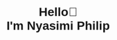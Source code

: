 <body style="font-family: Arial, sans-serif; text-align: center;">
    <div style="display: flex; justify-content: center; align: center; height: 100vh;">
        <h1>Hello👋<br> I'm Nyasimi Philip</h1>
    </div>
    <div style="display: flex; justify-content: center; align-items: center; margin-top: 30px;">
        <p align="left">
            <img src="https://komarev.com/ghpvc/?username=NyasimiPhilip&label=Profile%20views&style=flat" alt="NyasimiPhilip"
                style="filter: grayscale(100%);" />
        </p>
        <p align="right">
            [![wakatime](https://wakatime.com/badge/user/f26feb8b-f7c0-475f-9678-967e21034a6c.svg)](https://wakatime.com/@f26feb8b-f7c0-475f-9678-967e21034a6c
        </p>
    </div>
       <div style="margin-top: 30px; display: flex; justify-content: center;">       
        <br />        
        <a style="margin: 0 10px;" href="https://instagram.com/_enwai_">
            <img src="https://img.shields.io/badge/Instagram-%23000000.svg?logo=Instagram&logoColor=white"
                alt="Instagram">
        </a>
        <a style="margin: 0 10px;" href="https://twitter.com/Nyasimi0">
            <img src="https://img.shields.io/badge/Twitter-%23000000.svg?logo=Twitter&logoColor=white"
                alt="Twitter">
        </a>
    </div>
    <h2 style="margin-top: 30px;">Tech stack:</h2>
    <div style="margin-top: 30px; display: flex; justify-content: center; flex-wrap: wrap;">
        <img style="margin: 5px; filter: invert(100%);"
            src="https://img.shields.io/badge/c-%23000000.svg?style=plastic&logo=c&logoColor=white" alt="C">
        <img style="margin: 5px; filter: invert(100%);"
            src="https://img.shields.io/badge/css3-%23000000.svg?style=plastic&logo=css3&logoColor=white" alt="CSS3">
        <img style="margin: 5px; filter: invert(100%);"
            src="https://img.shields.io/badge/c++-%23000000.svg?style=plastic&logo=c%2B%2B&logoColor=white"
            alt="C++">
        <img style="margin: 5px; filter: invert(100%);"
            src="https://img.shields.io/badge/html5-%23000000.svg?style=plastic&logo=html5&logoColor=white"
            alt="HTML5">
        <img style="margin: 5px; filter: invert(100%);"
            src="https://img.shields.io/badge/javascript-%23000000.svg?style=plastic&logo=javascript&logoColor=white"
            alt="JavaScript">
        <img style="margin: 5px; filter: invert(100%);"
            src="https://img.shields.io/badge/python-000000?style=plastic&logo=python&logoColor=white" alt="Python">
        <img style="margin: 5px; filter: invert(100%);"
            src="https://img.shields.io/badge/android-%23000000.svg?style=plastic&logo=android&logoColor=white"
            alt="Android">
    </div>
</body>
